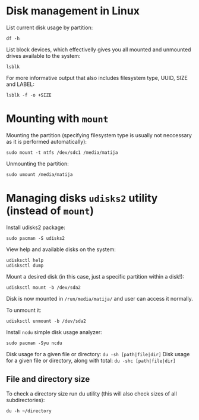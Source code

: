 # Disk management in Linux

List current disk usage by partition:
```
df -h
```

List block devices, which effectivelly gives you all mounted and unmounted drives available to the system:
```
lsblk
```

For more informative output that also includes filesystem type, UUID, SIZE and LABEL:
```
lsblk -f -o +SIZE
```

# Mounting with `mount`

Mounting the partition (specifying filesystem type is usually not neccessary as it is performed automatically):
```
sudo mount -t ntfs /dev/sdc1 /media/matija
```

Unmounting the partition:
```
sudo umount /media/matija
```

# Managing disks `udisks2` utility (instead of `mount`)

Install udisks2 package:
```
sudo pacman -S udisks2
```

View help and available disks on the system:
```
udisksctl help
udisksctl dump
```

Mount a desired disk (in this case, just a specific partition within a disk!):
```
udisksctl mount -b /dev/sda2
```

Disk is now mounted in `/run/media/matija/` and user can access it normally.

To unmount it:
```
udisksctl unmount -b /dev/sda2
```

Install `ncdu` simple disk usage analyzer:
```
sudo pacman -Syu ncdu
```

Disk usage for a given file or directory: `du -sh [path|file|dir]`
Disk usage for a given file or directory, along with total: `du -shc [path|file|dir]`

## File and directory size

To check a directory size run du utility (this will also check sizes of all subdirectories):
```
du -h ~/directory
```


